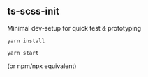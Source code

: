 ## ts-scss-init

Minimal dev-setup for quick test & prototyping

`yarn install`

`yarn start`

(or npm/npx equivalent)
